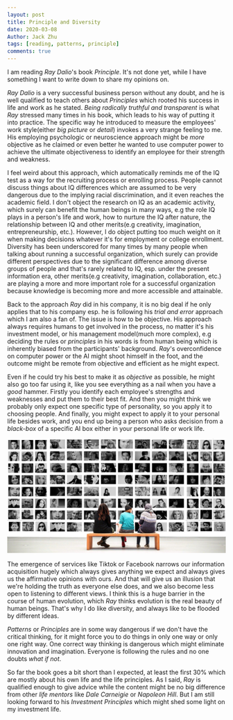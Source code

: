 ```yaml
---
layout: post
title: Principle and Diversity
date: 2020-03-08
Author: Jack Zhu
tags: [reading, patterns, principle]
comments: true
---
```


I am reading *Ray Dalio*'s book *Principle*. It's not done yet, while I have something I want to write down to share my opinions on.

*Ray Dalio* is a very successful business person without any doubt, and he is well qualified to teach others about *Principles* which rooted his success in life and work as he stated. *Being radically truthful and transparent* is what *Ray* stressed many times in his book, which leads to his way of putting it into practice. The specific way he introduced to measure the employees' work style(either *big picture* or *detail*) invokes a very strange feeling to me. His employing psychologic or neuroscience approach might be *more* objective as he claimed or even better he wanted to use computer power to achieve the ultimate objectiveness to identify an employee for their strength and weakness.

I feel weird about this approach, which automatically reminds me of the IQ test as a way for the recruiting process or enrolling process. People cannot discuss things about IQ differences which are assumed to be very dangerous due to the implying racial discrimination, and it even reaches the academic field. I don't object the research on IQ as an academic activity, which surely can benefit the human beings in many ways, e.g the role IQ plays in a person's life and work, how to nurture the IQ after nature, the relationship between IQ and other merits(e.g creativity, imagination, entrepreneurship, etc.). However, I do object putting too much weight on it when making decisions whatever it's for employment or college enrollment. Diversity has been underscored for many times by many people when talking about running a successful organization, which surely can provide different perspectives due to the significant difference among diverse groups of people and that's rarely related to IQ, esp. under the present information era, other merits(e.g creativity, imagination, collaboration, etc.) are playing a more and more important role for a successful organization because knowledge is becoming more and more accessible and attainable.

Back to the approach *Ray* did in his company, it is no big deal if he only applies that to his company esp. he is following his *trial and error* approach which I am also a fan of. The issue is how to be objective. His approach always requires humans to get involved in the process, no matter it's his investment model, or his management model(much more complex), e.g deciding the rules or *principles* in his words is from human being which is inherently biased from the participants' background. *Ray*'s overconfidence on computer power or the AI might shoot himself in the foot, and the outcome might be remote from objective and efficient as he might expect.

Even if he could try his best to make it as *objective* as possible, he might also go too far using it, like you see everything as a nail when you have a *good* hammer. Firstly you identify each employee's strengths and weaknesses and put them to their best fit. And then you might think we probably only expect one specific type of personality, so you apply it to choosing people. And finally, you might expect to apply it to your personal life besides work, and you end up being a person who asks decision from a *black-box* of a specific AI box either in your personal life or work life.

![diversity](../images/diversity.png)

The emergence of services like Tiktok or Facebook narrows our information acquisition hugely which always gives anything we expect and always gives us the affirmative opinions with ours. And that will give us an illusion that we're holding the truth as everyone else does, and we also become less open to listening to different views. I think this is a huge barrier in the course of human evolution, which *Ray* thinks evolution is the real beauty of human beings. That's why I do like diversity, and always like to be flooded by different ideas.

*Patterns* or *Principles* are in some way dangerous if we don't have the critical thinking, for it might force you to do things in only one way or only one right way. One correct way thinking is dangerous which might eliminate innovation and imagination. Everyone is following the rules and no one doubts *what if not*.

So far the book goes a bit short than I expected, at least the first 30% which are mostly about his own life and the life principles. As I said, *Ray* is qualified enough to give advice while the content might be no big difference from other *life mentors* like *Dale Carneigie* or *Napoleon Hill*. But I am still looking forward to his *Investment Principles* which might shed some light on my investment life.